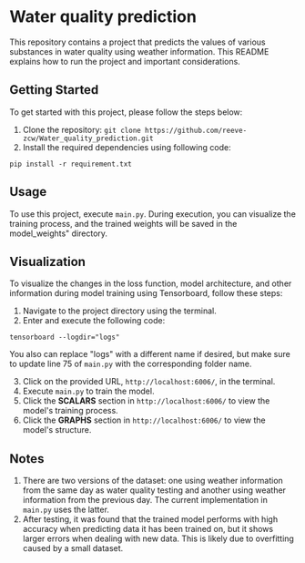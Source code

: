 # Water quality prediction
This repository contains a project that predicts the values of various substances in water quality using weather information. This README explains how to run the project and important considerations.

## Getting Started
To get started with this project, please follow the steps below:

1. Clone the repository: `git clone https://github.com/reeve-zcw/Water_quality_prediction.git`
2. Install the required dependencies using following code:
```
pip install -r requirement.txt
```

## Usage
To use this project, execute `main.py`. During execution, you can visualize the training process, and the trained weights will be saved in the model_weights" directory.

## Visualization
To visualize the changes in the loss function, model architecture, and other information during model training using Tensorboard, follow these steps:

1. Navigate to the project directory using the terminal.
2. Enter and execute the following code:
```
tensorboard --logdir="logs"
```
You also can replace "logs" with a different name if desired, but make sure to update line 75 of `main.py` with the corresponding folder name.

3. Click on the provided URL, `http://localhost:6006/`, in the terminal.
4. Execute `main.py` to train the model.
5. Click the __SCALARS__ section in `http://localhost:6006/` to view the model's training process.
6. Click the __GRAPHS__ section in `http://localhost:6006/` to view the model's structure.

## Notes
1. There are two versions of the dataset: one using weather information from the same day as water quality testing and another using weather information from the previous day. The current implementation in `main.py` uses the latter.
2. After testing, it was found that the trained model performs with high accuracy when predicting data it has been trained on, but it shows larger errors when dealing with new data. This is likely due to overfitting caused by a small dataset.
